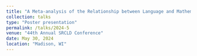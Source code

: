 ```yaml
---
title: "A Meta-analysis of the Relationship between Language and Mathematics in Bilinguals and the Task Effect"
collection: talks
type: "Poster presentation"
permalink: /talks/2024-5
venue: "44th Annual SRCLD Conference"
date: May 30, 2024
location: "Madison, WI"
---
```

